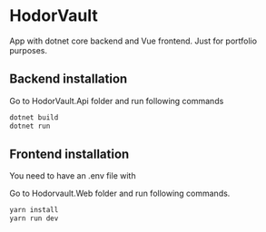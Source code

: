 ﻿# HodorVault

App with dotnet core backend and Vue frontend. Just for portfolio purposes.

## Backend installation

Go to HodorVault.Api folder and run following commands

```sh
dotnet build
dotnet run
```

## Frontend installation

You need to have an .env file with

Go to Hodorvault.Web folder and run following commands.

```sh
yarn install
yarn run dev
```
